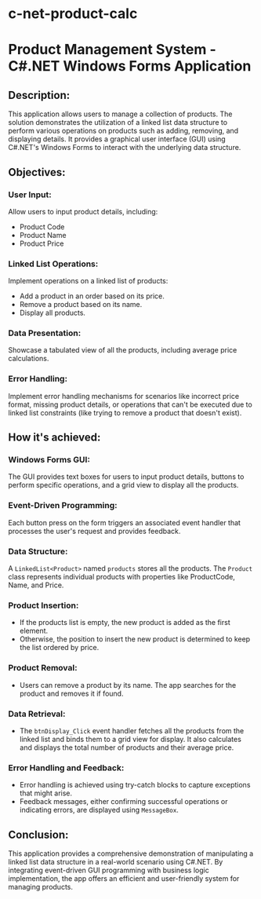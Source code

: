 # c-net-product-calc

# Product Management System - C#.NET Windows Forms Application

## Description:

This application allows users to manage a collection of products. The solution demonstrates the utilization of a linked list data structure to perform various operations on products such as adding, removing, and displaying details. It provides a graphical user interface (GUI) using C#.NET's Windows Forms to interact with the underlying data structure.

## Objectives:

### User Input:
Allow users to input product details, including:

- Product Code
- Product Name
- Product Price

### Linked List Operations:
Implement operations on a linked list of products:

- Add a product in an order based on its price.
- Remove a product based on its name.
- Display all products.

### Data Presentation:
Showcase a tabulated view of all the products, including average price calculations.

### Error Handling:
Implement error handling mechanisms for scenarios like incorrect price format, missing product details, or operations that can't be executed due to linked list constraints (like trying to remove a product that doesn't exist).

## How it's achieved:

### Windows Forms GUI:
The GUI provides text boxes for users to input product details, buttons to perform specific operations, and a grid view to display all the products.

### Event-Driven Programming:
Each button press on the form triggers an associated event handler that processes the user's request and provides feedback.

### Data Structure:
A `LinkedList<Product>` named `products` stores all the products. The `Product` class represents individual products with properties like ProductCode, Name, and Price.

### Product Insertion:

- If the products list is empty, the new product is added as the first element.
- Otherwise, the position to insert the new product is determined to keep the list ordered by price.

### Product Removal:

- Users can remove a product by its name. The app searches for the product and removes it if found.

### Data Retrieval:

- The `btnDisplay_Click` event handler fetches all the products from the linked list and binds them to a grid view for display. It also calculates and displays the total number of products and their average price.

### Error Handling and Feedback:

- Error handling is achieved using try-catch blocks to capture exceptions that might arise.
- Feedback messages, either confirming successful operations or indicating errors, are displayed using `MessageBox`.

## Conclusion:

This application provides a comprehensive demonstration of manipulating a linked list data structure in a real-world scenario using C#.NET. By integrating event-driven GUI programming with business logic implementation, the app offers an efficient and user-friendly system for managing products.

